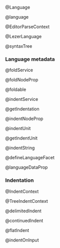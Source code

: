@Language

@language

@EditorParseContext

@LezerLanguage

@syntaxTree

### Language metadata

@foldService

@foldNodeProp

@foldable

@indentService

@getIndentation

@indentNodeProp

@indentUnit

@getIndentUnit

@indentString

@defineLanguageFacet

@languageDataProp

### Indentation

@IndentContext

@TreeIndentContext

@delimitedIndent

@continuedIndent

@flatIndent

@indentOnInput